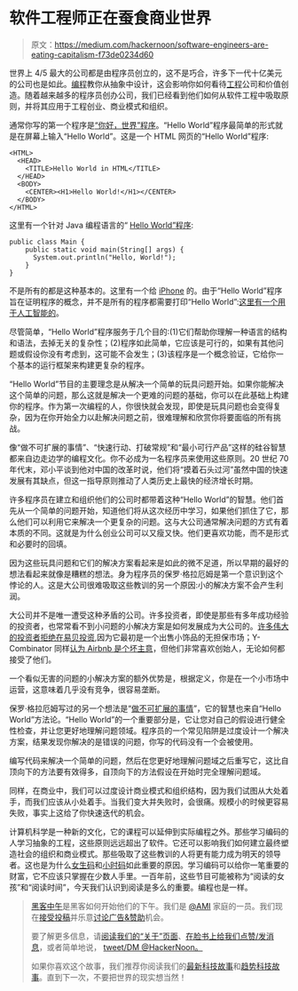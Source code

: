# 软件工程师正在蚕食商业世界

> 原文：<https://medium.com/hackernoon/software-engineers-are-eating-capitalism-f73de0234d60>

世界上 4/5 最大的公司都是由程序员创立的，这不是巧合，许多下一代十亿美元的公司也是如此。[编程](https://hackernoon.com/tagged/programming)教你从抽象中设计，这会影响你如何看待[工程](https://hackernoon.com/tagged/engineering)公司和价值创造。随着越来越多的程序员创办公司，我们已经看到他们如何从软件工程中吸取原则，并将其应用于工程创业、商业模式和组织。

通常你写的第一个程序是[“你好，世界”程序](https://en.wikipedia.org/wiki/%22Hello,_World!%22_program)。“Hello World”程序最简单的形式就是在屏幕上输入“Hello World”。这是一个 HTML 网页的“Hello World”程序:

```
<HTML>
  <HEAD>
    <TITLE>Hello World in HTML</TITLE>
  </HEAD>
  <BODY>
    <CENTER><H1>Hello World!</H1></CENTER>
  </BODY>
</HTML>
```

这里有一个针对 Java 编程语言的“ [Hello World”程序](http://www.learnjavaonline.org/en/Hello,_World!):

```
public class Main {
    public static void main(String[] args) {
      System.out.println("Hello, World!");
    }
}
```

不是所有的都是这种基本的。这里有一个给 [iPhone](http://www.appcoda.com/hello-world-build-your-first-iphone-app/) 的。由于“Hello World”程序旨在证明程序的概念，并不是所有的程序都需要打印“Hello World”:[这里有一个用于人工智能的](https://www.safaribooksonline.com/library/view/deep-learning-with/9781785883873/part03.html)。

尽管简单，“Hello World”程序服务于几个目的:(1)它们帮助你理解一种语言的结构和语法，去掉无关的复杂性；(2)程序如此简单，它应该是可行的，如果有其他问题或假设你没有考虑到，这可能不会发生；(3)该程序是一个概念验证，它给你一个基本的运行框架来构建更复杂的程序。

“Hello World”节目的主要理念是从解决一个简单的玩具问题开始。如果你能解决这个简单的问题，那么这就是解决一个更难的问题的基础，你可以在此基础上构建你的程序。作为第一次编程的人，你很快就会发现，即使是玩具问题也会变得复杂，因为在你开始全力以赴解决问题之前，很难理解和欣赏你将要面临的所有挑战。

像“做不可扩展的事情”、“快速行动、打破常规”和“最小可行产品”这样的硅谷智慧都来自边走边学的编程文化。你不必成为一名程序员来使用这些原则。20 世纪 70 年代末，邓小平谈到他对中国的改革时说，他们将“摸着石头过河”虽然中国的快速发展有其缺点，但这一指导原则推动了人类历史上最快的经济增长时期。

许多程序员在建立和组织他们的公司时都带着这种“Hello World”的智慧。他们首先从一个简单的问题开始，知道他们将从这次经历中学习，如果他们抓住了它，那么他们可以利用它来解决一个更复杂的问题。这与大公司通常解决问题的方式有着本质的不同。这就是为什么创业公司可以又瘦又快。他们更喜欢功能，而不是形式和必要时的回填。

因为这些玩具问题和它们的解决方案看起来是如此的微不足道，所以早期的最好的想法看起来就像是糟糕的想法。身为程序员的保罗·格拉厄姆是第一个意识到这个悖论的人。这是大公司很难吸取这些教训的另一个原因:小的解决方案不会产生利润。

大公司并不是唯一遭受这种矛盾的公司。许多投资者，即使是那些有多年成功经验的投资者，也常常看不到小问题的小解决方案是如何发展成为大公司的。[许多伟大的投资者拒绝在易贝投资](https://www.bvp.com/portfolio/anti-portfolio),因为它最初是一个出售小饰品的无担保市场；Y-Combinator 同样[认为 Airbnb 是个坏主意](http://paulgraham.com/ecw.html)，但他们非常喜欢创始人，无论如何都接受了他们。

一个看似无害的问题的小解决方案的额外优势是，根据定义，你是在一个小市场中运营，这意味着几乎没有竞争，很容易垄断。

保罗·格拉厄姆写过的另一个想法是“[做不可扩展的事情](http://paulgraham.com/ds.html)”，它的智慧也来自“Hello World”方法论。“Hello World”的一个重要部分是，它让您对自己的假设进行健全性检查，并让您更好地理解问题领域。程序员的一个常见陷阱是过度设计一个解决方案，结果发现你解决的是错误的问题，你写的代码没有一个会被使用。

编写代码来解决一个简单的问题，然后在您更好地理解问题域之后重写它，这比自顶向下的方法要有效得多，自顶向下的方法假设在开始时完全理解问题域。

同样，在商业中，我们可以过度设计商业模式和组织结构，因为我们试图从大处着手，而我们应该从小处着手。当我们变大并失败时，会很痛。规模小的时候更容易失败，事实上这给了你快速迭代的机会。

计算机科学是一种新的文化，它的课程可以延伸到实际编程之外。那些学习编码的人学习抽象的工程，这些原则远远超出了软件。它还可以影响我们如何建立最终塑造社会的组织和商业模式。那些吸取了这些教训的人将更有能力成为明天的领导者。这也是为什么[女生码](https://girlswhocode.com/)和[小时码](https://code.org/learn)如此重要的原因。学习编码可以给你一笔重要的财富，它不应该只掌握在少数人手里。一百年前，这些节目可能被称为“阅读的女孩”和“阅读时间”，今天我们认识到阅读是多么的重要。编程也是一样。

> [黑客中午](http://bit.ly/Hackernoon)是黑客如何开始他们的下午。我们是 [@AMI](http://bit.ly/atAMIatAMI) 家庭的一员。我们现在[接受投稿](http://bit.ly/hackernoonsubmission)并乐意[讨论广告&赞助](mailto:partners@amipublications.com)机会。
> 
> 要了解更多信息，请[阅读我们的“关于”页面](https://goo.gl/4ofytp)、[在脸书上给我们点赞/发消息](http://bit.ly/HackernoonFB)，或者简单地说， [tweet/DM @HackerNoon。](https://goo.gl/k7XYbx)
> 
> 如果你喜欢这个故事，我们推荐你阅读我们的[最新科技故事](http://bit.ly/hackernoonlatestt)和[趋势科技故事](https://hackernoon.com/trending)。直到下一次，不要把世界的现实想当然！